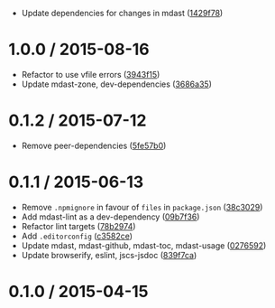 <!--remark setext-->

<!--lint disable no-multiple-toplevel-headings-->

*   Update dependencies for changes in mdast ([1429f78](https://github.com/wooorm/remark-comment-config/commit/1429f78))

1.0.0 / 2015-08-16
==================

*   Refactor to use vfile errors ([3943f15](https://github.com/wooorm/remark-comment-config/commit/3943f15))
*   Update mdast-zone, dev-dependencies ([3686a35](https://github.com/wooorm/remark-comment-config/commit/3686a35))

0.1.2 / 2015-07-12
==================

*   Remove peer-dependencies ([5fe57b0](https://github.com/wooorm/remark-comment-config/commit/5fe57b0))

0.1.1 / 2015-06-13
==================

*   Remove `.npmignore` in favour of `files` in `package.json` ([38c3029](https://github.com/wooorm/remark-comment-config/commit/38c3029))
*   Add mdast-lint as a dev-dependency ([09b7f36](https://github.com/wooorm/remark-comment-config/commit/09b7f36))
*   Refactor lint targets ([78b2974](https://github.com/wooorm/remark-comment-config/commit/78b2974))
*   Add `.editorconfig` ([c3582ce](https://github.com/wooorm/remark-comment-config/commit/c3582ce))
*   Update mdast, mdast-github, mdast-toc, mdast-usage ([0276592](https://github.com/wooorm/remark-comment-config/commit/0276592))
*   Update browserify, eslint, jscs-jsdoc ([839f7ca](https://github.com/wooorm/remark-comment-config/commit/839f7ca))

0.1.0 / 2015-04-15
==================
